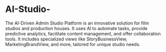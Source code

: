 # AI-Studio-
The AI-Driven Admin Studio Platform is an innovative solution for film studios and production houses. It uses AI to automate tasks, provide predictive analytics, facilitate content management, and offer collaboration tools. It includes specialized views like StoryBusinessView, MarketingBrandView, and more, tailored for unique studio needs.